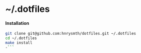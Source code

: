 ~/.dotfiles
===========

#### Installation

```bash
git clone git@github.com:hnrysmth/dotfiles.git ~/.dotfiles
cd ~/.dotfiles
make install
-```
